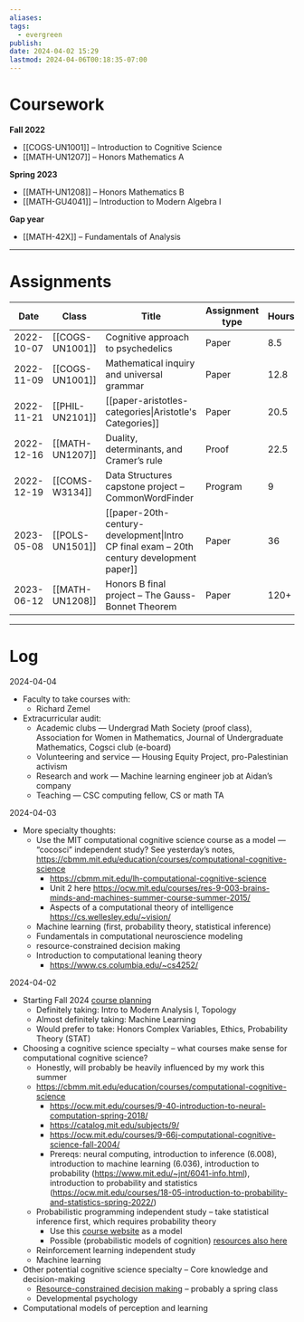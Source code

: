 ```yaml
---
aliases: 
tags:
  - evergreen
publish: 
date: 2024-04-02 15:29
lastmod: 2024-04-06T00:18:35-07:00
---
```

# Coursework

**Fall 2022**
- [[COGS-UN1001]] – Introduction to Cognitive Science
- [[MATH-UN1207]] – Honors Mathematics A

**Spring 2023**
- [[MATH-UN1208]] – Honors Mathematics B
- [[MATH-GU4041]] – Introduction to Modern Algebra I

**Gap year**
- [[MATH-42X]] – Fundamentals of Analysis

---
# Assignments

| Date       | Class           | Title                                                                                    | Assignment type | Hours |
| ---------- | --------------- | ---------------------------------------------------------------------------------------- | --------------- | ----- |
| 2022-10-07 | [[COGS-UN1001]] | Cognitive approach to psychedelics                                                       | Paper           | 8.5   |
| 2022-11-09 | [[COGS-UN1001]] | Mathematical inquiry and universal grammar                                               | Paper           | 12.8  |
| 2022-11-21 | [[PHIL-UN2101]] | [[paper-aristotles-categories\|Aristotle's Categories]]                                  | Paper           | 20.5  |
| 2022-12-16 | [[MATH-UN1207]] | Duality, determinants, and Cramer’s rule                                                 | Proof           | 22.5  |
| 2022-12-19 | [[COMS-W3134]]  | Data Structures capstone project – CommonWordFinder                                      | Program         | 9     |
| 2023-05-08 | [[POLS-UN1501]] | [[paper-20th-century-development\|Intro CP final exam – 20th century development paper]] | Paper           | 36    |
| 2023-06-12 | [[MATH-UN1208]] | Honors B final project – The Gauss-Bonnet Theorem                                        | Paper           | 120+  |


---
# Log

2024-04-04
- Faculty to take courses with:
	- Richard Zemel
- Extracurricular audit:
	- Academic clubs — Undergrad Math Society (proof class), Association for Women in Mathematics, Journal of Undergraduate Mathematics, Cogsci club (e-board)
	- Volunteering and service — Housing Equity Project, pro-Palestinian activism
	- Research and work — Machine learning engineer job at Aidan’s company
	- Teaching — CSC computing fellow, CS or math TA

2024-04-03
- More specialty thoughts:
	- Use the MIT computational cognitive science course as a model — “cocosci” independent study? See yesterday’s notes, https://cbmm.mit.edu/education/courses/computational-cognitive-science
		- https://cbmm.mit.edu/lh-computational-cognitive-science
		- Unit 2 here https://ocw.mit.edu/courses/res-9-003-brains-minds-and-machines-summer-course-summer-2015/
		- Aspects of a computational theory of intelligence https://cs.wellesley.edu/~vision/
	- Machine learning (first, probability theory, statistical inference)
	- Fundamentals in computational neuroscience modeling
	- resource-constrained decision making
	- Introduction to computational leaning theory
		- https://www.cs.columbia.edu/~cs4252/

2024-04-02
- Starting Fall 2024 [course planning](https://docs.google.com/spreadsheets/d/1EC1K1KxJ2XQmm4FhbcpVILMZ_cCeUwDmW9XHl_NVEOU/edit?usp=sharing)
	- Definitely taking: Intro to Modern Analysis I, Topology
	- Almost definitely taking: Machine Learning
	- Would prefer to take: Honors Complex Variables, Ethics, Probability Theory (STAT)
- Choosing a cognitive science specialty – what courses make sense for computational cognitive science?
	- Honestly, will probably be heavily influenced by my work this summer
	- https://cbmm.mit.edu/education/courses/computational-cognitive-science
		- https://ocw.mit.edu/courses/9-40-introduction-to-neural-computation-spring-2018/
		- https://catalog.mit.edu/subjects/9/
		- https://ocw.mit.edu/courses/9-66j-computational-cognitive-science-fall-2004/
		- Prereqs: neural computing, introduction to inference (6.008), introduction to machine learning (6.036), introduction to probability (https://www.mit.edu/~jnt/6041-info.html), introduction to probability and statistics (https://ocw.mit.edu/courses/18-05-introduction-to-probability-and-statistics-spring-2022/)
	- Probabilistic programming independent study – take statistical inference first, which requires probability theory
		- Use this [course website](https://www.proditus.com/teaching/mlpp2021/) as a model
		- Possible (probabilistic models of cognition) [resources also here](https://cocosci.mit.edu/resources)
	- Reinforcement learning independent study
	- Machine learning
- Other potential cognitive science specialty – Core knowledge and decision-making
	- [Resource-constrained decision making](https://doc.sis.columbia.edu/#subj/COGS/W4800-20241-001/) – probably a spring class
	- Developmental psychology
- Computational models of perception and learning